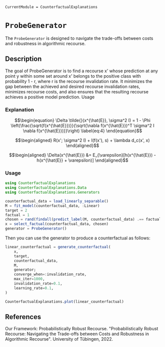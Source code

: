 ``` @meta
CurrentModule = CounterfactualExplanations 
```

# `ProbeGenerator`

The `ProbeGenerator` is designed to navigate the trade-offs between costs and robustness in algorithmic recourse.

## Description

The goal of ProbeGenerator is to find a recourse x' whose prediction at any point y within some set around x' belongs to the positive class with probability 1 - r, where r is the recourse invalidation rate. It minimizes the gap between the achieved and desired recourse invalidation rates, minimizes recourse costs, and also ensures that the resulting recourse achieves a positive model prediction.
Usage

### Explanation

``` math
\begin{equation}
\Delta \tilde{}(x^{\hat{E}}, \sigma^2 I) = 1 - \Phi \left(\frac{\sqrt{f(x^{\hat{E}})}}{\sqrt{\nabla f(x^{\hat{E}})^T \sigma^2 I \nabla f(x^{\hat{E}})}}\right) \label{eq:4}
\end{equation}
```

``` math
\begin{aligned}
R(x'; \sigma^2 I) + l(f(x'), s) + \lambda d_c(x', x)
\end{aligned}
```

``` math
\begin{aligned}
\Delta(x^{\hat{E}}) &= E_{\varepsilon}[h(x^{\hat{E}}) - h(x^{\hat{E}} + \varepsilon)]
\end{aligned}
```


### Usage

```julia
using CounterfactualExplanations
using CounterfactualExplanations.Data
using CounterfactualExplanations.Generators

counterfactual_data = load_linearly_separable()
M = fit_model(counterfactual_data, :Linear)
target = 2
factual = 1
chosen = rand(findall(predict_label(M, counterfactual_data) .== factual))
x = select_factual(counterfactual_data, chosen)
generator = ProbeGenerator()
```


Then you can use the generator to produce a counterfactual as follows:

```julia
linear_counterfactual = generate_counterfactual(
    x,
    target,
    counterfactual_data,
    M,
    generator;
    converge_when=:invalidation_rate,
    max_iter=1000,
    invalidation_rate=0.1,
    learning_rate=0.1,
)

CounterfactualExplanations.plot(linear_counterfactual)
```


## References

Our Framework: Probabilistically Robust Recourse. "Probabilistically Robust Recourse: Navigating the Trade-offs between Costs and Robustness in Algorithmic Recourse". University of Tübingen, 2022.

